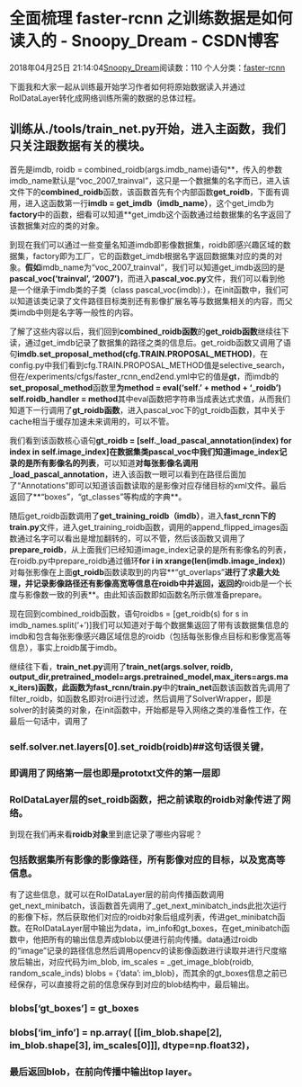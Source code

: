# 全面梳理 faster-rcnn 之训练数据是如何读入的 - Snoopy_Dream - CSDN博客





2018年04月25日 21:14:04[Snoopy_Dream](https://me.csdn.net/e01528)阅读数：110
个人分类：[faster-rcnn](https://blog.csdn.net/e01528/article/category/7599535)









下面我和大家一起从训练最开始学习作者如何将原始数据读入并通过RoIDataLayer转化成网络训练所需的数据的总体过程。

## 训练从./tools/train_net.py开始，进入主函数，我们只关注跟数据有关的模块。

首先是imdb, roidb = combined_roidb(args.imdb_name)语句**，传入的参数imdb_name默认是“voc_2007_trainval”，这只是一个数据集的名字而已，进入该文件下的**combined_roidb**函数，该函数首先有个内部函数**get_roidb**，下面有调用，进入这函数第一行**imdb = get_imdb（imdb_name）**，这个get_imdb为**factory**中的函数，细看可以知道**get_imdb这个函数通过给数据集的名字返回了该数据集对应的类的对象。

到现在我们可以通过一些变量名知道imdb即影像数据集，roidb即感兴趣区域的数据集，factory即为工厂，它的函数get_imdb根据名字返回数据集对应的类的对象。**假如**imdb_name为“voc_2007_trainval”，我们可以知道get_imdb返回的是**pascal_voc(‘trainval’, ‘2007’)**，而进入**pascal_voc.py**文件，我们可以看到他是一个继承于imdb类的子类（class pascal_voc(imdb):），在init函数中，我们可以知道该类记录了文件路径目标类别还有影像扩展名等与数据集相关的内容，而父类imdb中则是名字等一般性的内容。

了解了这些内容以后，我们回到**combined_roidb函数**的**get_roidb函数**继续往下读，通过get_imdb记录了数据集的路径之类的信息后。get_roidb函数又调用了语句**imdb.set_proposal_method(cfg.TRAIN.PROPOSAL_METHOD)**，在config.py中我们看到cfg.TRAIN.PROPOSAL_METHOD值是selective_search，但在/experiments/cfgs/faster_rcnn_end2end.yml中它的值是**gt**，而imdb的**set_proposal_method**函数里**为method = eval(‘self.’ + method + ‘_roidb’)    self.roidb_handler = method**其中eval函数把字符串当成表达式求值，从而我们知道下一行调用了**gt_roidb函数**，进入pascal_voc下的gt_roidb函数，其中关于cache相当于缓存加速未来调用的，可以不管。

我们看到该函数核心语句**gt_roidb = [self._load_pascal_annotation(index)  for index in self.image_index]**在数据集类pascal_voc中我们知道**image_index记录的是所有影像名的列表**，可以知道**对每张影像名调用_load_pascal_annotation**，进入该函数一眼可以看到在路径后面加了“Annotations”即可以知道该函数读取的是影像对应存储目标的xml文件。最后返回了**“boxes”，“gt_classes”等构成的字典**。

随后get_roidb函数调用了**get_training_roidb（imdb）**，进入**fast_rcnn下的train.py**文件，进入get_training_roidb函数，调用的append_flipped_images函数通过名字可以看出是增加翻转的，可以不管，然后该函数又调用了**prepare_roidb**，从上面我们已经知道image_index记录的是所有影像名的列表，在roidb.py中prepare_roidb通过循环**for i in xrange(len(imdb.image_index)**)对每张影像在上面**gt_roidb**函数读取到的内容**“gt_overlaps”**进行了求最大处理，并记录影像路径还有影像高宽等信息在roidb中并返回，返回的**roidb是一个长度与影像数一致的列表**。由此知该函数即如函数名所示做准备prepare。

现在回到combined_roidb函数，语句roidbs = [get_roidb(s) for s in imdb_names.split(‘+’)]我们可以知道对于每个数据集返回了带有该数据集信息的imdb和包含每张影像感兴趣区域信息的roidb（包括每张影像点目标和影像宽高等信息），事实上roidb属于imdb。

继续往下看，**train_net.py**调用了**train_net(args.solver, roidb, output_dir,pretrained_model=args.pretrained_model,max_iters=args.max_iters)**函数，此函数为**fast_rcnn/train.py**中的**train_net**函数该函数首先调用了filter_roidb，如函数名即对roi进行过滤，然后调用了SolverWrapper，即是solver的封装类的对象，在init函数中，开始都是导入网络之类的准备性工作，在最后一句话中，调用了

### self.solver.net.layers[0].set_roidb(roidb)##这句话很关键，

### 即调用了网络第一层也即是prototxt文件的第一层即

### RoIDataLayer层的set_roidb函数，把之前读取的roidb对象传进了网络。

到现在我们再来看**roidb对象**里到底记录了哪些内容呢？

### 包括数据集所有影像的影像路径，所有影像对应的目标，以及宽高等信息。

有了这些信息，就可以在RoIDataLayer层的前向传播函数调用get_next_minibatch，该函数首先调用了_get_next_minibatch_inds此批次运行的影像下标，然后获取他们对应的roidb对象后组成列表，传进get_minibatch函数。在RoIDataLayer层中输出为data，im_info和gt_boxes，在get_minibatch函数中，他把所有的输出信息弄成blob以便进行前向传播。data通过roidb的“image”记录的路径信息然后调用opencv的读影像函数进行读取并进行尺度缩放后输出，对应代码为im_blob, im_scales = _get_image_blob(roidb, random_scale_inds)   blobs = {‘data’: im_blob}，而其余的gt_boxes信息之前已经保存，可以直接将之前的信息保存到对应的blob结构中，最后输出。

### blobs[‘gt_boxes’] = gt_boxes

### blobs[‘im_info’] = np.array(  [[im_blob.shape[2], im_blob.shape[3], im_scales[0]]], dtype=np.float32)，

### 最后返回blob，在前向传播中输出top layer。



